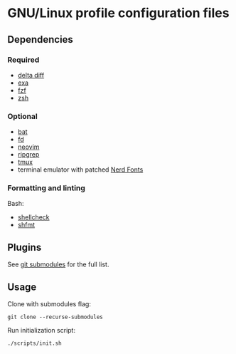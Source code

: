 # GNU/Linux profile configuration files

## Dependencies

### Required

- [delta diff](https://github.com/dandavison/delta#readme)
- [exa](https://github.com/ogham/exa#readme)
- [fzf](https://github.com/junegunn/fzf#readme)
- [zsh](https://github.com/ohmyzsh/ohmyzsh#readme)

### Optional

- [bat](https://github.com/sharkdp/bat#readme)
- [fd](https://github.com/sharkdp/fd)
- [neovim](https://github.com/neovim/neovim#readme)
- [ripgrep](https://github.com/BurntSushi/ripgrep#readme)
- [tmux](https://github.com/tmux/tmux#readme)
- terminal emulator with patched [Nerd Fonts](https://github.com/ryanoasis/nerd-fonts#readme)

### Formatting and linting

Bash:
- [shellcheck](https://github.com/koalaman/shellcheck#readme)
- [shfmt](https://github.com/patrickvane/shfmt#readme)

## Plugins 

See [git submodules](.gitmodules) for the full list.

## Usage

Clone with submodules flag:

```shell
git clone --recurse-submodules
```

Run initialization script:

```shell
./scripts/init.sh
```
